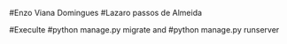#Enzo Viana Domingues
#Lazaro passos de Almeida


#Execulte
#python manage.py migrate and
#python manage.py runserver